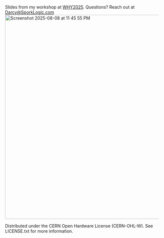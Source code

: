 Slides from my workshop at [WHY2025](why2025.org). Questions? Reach out at Darcy@SporkLogic.com
<img width="1192" height="667" alt="Screenshot 2025-08-08 at 11 45 55 PM" src="https://github.com/user-attachments/assets/cbfdda39-593f-42ed-80e8-3cc6f1416708" />


Distributed under the CERN Open Hardware License (CERN-OHL-W). See LICENSE.txt for more information.
